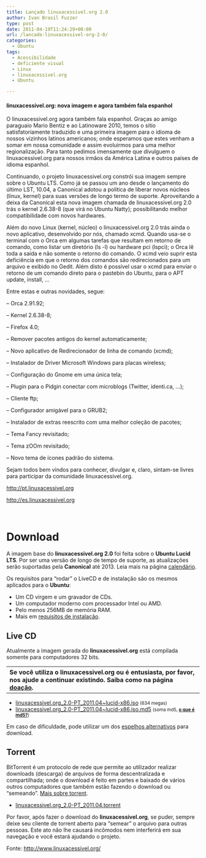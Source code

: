 ```yaml
---
title: Lançado linuxacessivel.org 2.0
author: Ivan Brasil Fuzzer
type: post
date: 2011-04-19T11:24:29+00:00
url: /lancado-linuxacessivel-org-2-0/
categories:
  - Ubuntu
tags:
  - Acessibilidade
  - deficiente visual
  - Linux
  - linuxacessivel.org
  - Ubuntu

---
```

#### linuxacessivel.org: nova imagem e agora também fala espanhol

O linuxacessivel.org agora também fala espanhol. Graças ao amigo paraguaio Mario Bentiz e ao Latinoware 2010, temos o sitio satisfatoriamente traduzido e uma primeira imagem para o idioma de nossos vizinhos latinos americanos; onde esperamos que estes venham a somar em nossa comunidade e assim evoluirmos para uma melhor regionalização. Para tanto pedimos imensamente que divulguem o linuxacessivel.org para nossos irmãos da América Latina e outros países de idioma espanhol.

Continuando, o projeto linuxacessivel.org constrói sua imagem sempre sobre o Ubuntu LTS. Como já se passou um ano desde o lançamento do último LST, 10.04, a Canonical adotou a politica de liberar novos núcleos (linux, kernel) para suas versões de longo termo de suporte. Aproveitando a deixa da Canonical esta nova imagem chamada de linuxacessivel.org 2.0 trás o kernel 2.6.38-8 (que virá no Ubuntu Natty); possibilitando melhor compatibilidade com novos hardwares.

Além do novo Linux (kernel, núcleo) o linuxacessivel.org 2.0 trás ainda o novo aplicativo, desenvolvido por nós, chamado xcmd. Quando usa-se o terminal com o Orca em algumas tarefas que resultam em retorno de comando, como listar um diretório (ls -l) ou hardware pci (lspci); o Orca lê toda a saída e não somente o retorno do comando. O xcmd veio suprir esta deficiência em que o retorno dos comandos são redirecionados para um arquivo e exibido no Gedit. Além disto é possível usar o xcmd para enviar o retorno de um comando direto para o pastebin do Ubuntu, para o APT update, install, …

Entre estas e outras novidades, segue:

&#8211; Orca 2.91.92;
  
&#8211; Kernel 2.6.38-8;
  
&#8211; Firefox 4.0;
  
&#8211; Remover pacotes antigos do kernel automaticamente;
  
&#8211; Novo aplicativo de Redirecionador de linha de comando (xcmd);
  
&#8211; Instalador de Driver Microsoft Windows para placas wireless;
  
&#8211; Configuração do Gnome em uma única tela;
  
&#8211; Plugin para o Pidgin conectar com microblogs (Twitter, identi.ca, …);
  
&#8211; Cliente ftp;
  
&#8211; Configurador amigável para o GRUB2;
  
&#8211; Instalador de extras reescrito com uma melhor coleção de pacotes;
  
&#8211; Tema Fancy revisitado;
  
&#8211; Tema zOOm revisitado;
  
&#8211; Novo tema de ícones padrão do sistema.

Sejam todos bem vindos para conhecer, divulgar e, claro, sintam-se livres para participar da comunidade linuxacessivel.org.

http://pt.linuxacessivel.org

http://es.linuxacessivel.org

&nbsp;

# Download

A imagem base do **linuxacessivel.org 2.0** foi feita sobre o **Ubuntu Lucid LTS**. Por ser uma versão de longo de tempo de suporte, as atualizações serão suportadas pela **Canonical** até 2013. Leia mais na página [calendário][1].

Os requisitos para “rodar” o LiveCD e de instalação são os mesmos aplicados para o **Ubuntu**:

  * Um CD virgem e um gravador de CDs.
  * Um computador moderno com processador Intel ou AMD.
  * Pelo menos 256MB de memória RAM.
  * Mais em <a href="https://help.ubuntu.com/community/Installation/SystemRequirements" target="_blank">requisitos de instalação</a>.

## Live CD

Atualmente a imagem gerada do **linuxacessivel.org** está compilada somente para computadores 32 bits.

<table width="100%">
  <tr>
    <th width="100%" align="left">
      Se você utiliza o linuxacessivel.org ou é entusiasta, por favor, nos ajude a continuar existindo. Saiba como na página <a href="http://www.linuxacessivel.org/download/perguntas-e-respostas/doacao">doação</a>.
    </th>
  </tr>
</table>

  * [linuxacessivel.org\_2.0-PT\_2011.04~lucid-x86.iso][2] <small>(634 megas)</small>
  * [linuxacessivel.org\_2.0-PT\_2011.04~lucid-x86.iso.md5][3] <small>(soma md5, <a href="http://wiki.ubuntu-br.org/ConferindoMd5" target="_blank"><strong>o que é md5?</strong></a>)</small>

Em caso de dificuldade, pode utilizar um dos [espelhos alternativos][4] para download.

## Torrent

BitTorrent é um protocolo de rede que permite ao utilizador realizar downloads (descarga) de arquivos de forma descentralizada e compartilhada; onde o download é feito em partes e baixado de vários outros computadores que também estão fazendo o download ou “semeando”. <a href="http://pt.wikipedia.org/wiki/BitTorrent" target="_blank">Mais sobre torrent</a>.

  * [linuxacessivel.org\_2.0-PT\_2011.04.torrent][5]

Por favor, após fazer o download do **linuxacessivel.org**, se puder, sempre deixe seu cliente de torrent aberto para “semear” o arquivo para outras pessoas. Este ato não lhe causará incômodos nem interferirá em sua navegação e você estará ajudando o projeto.

Fonte: <http://www.linuxacessivel.org/>

 [1]: http://www.linuxacessivel.org/download/perguntas-e-respostas/calendario/
 [2]: http://www.linuxacessivel.org/download/?download=PT_2011.04%7Elucid
 [3]: http://www.linuxacessivel.org/download/?download=PT_2011.04%7Elucid-md5
 [4]: http://www.linuxacessivel.org/download/?page_id=136
 [5]: http://www.linuxacessivel.org/download/?download=PT_2011.04%7Elucid-torrent